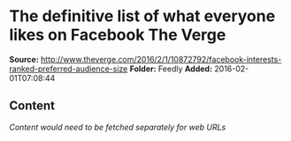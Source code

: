# The definitive list of what everyone likes on Facebook The Verge

**Source:** http://www.theverge.com/2016/2/1/10872792/facebook-interests-ranked-preferred-audience-size
**Folder:** Feedly
**Added:** 2016-02-01T07:08:44




## Content
*Content would need to be fetched separately for web URLs*

